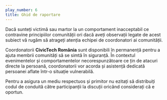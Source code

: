 ```yaml
---
play_number: 6
title: Ghid de raportare
---
```

Dacă sunteți victimă sau martor la un comportament inacceptabil ce contravine principiilor comunității ori dacă aveți observații legate de acest subiect vă rugăm să atrageți atenția echipei de coordonatori ai comunității. 

Coordonatorii **CivicTech România** sunt disponibili în permanență pentru a ajuta membrii comunități să se simtă în siguranță. În contextul evenimentelor și comportamentelor necorespunzătoare ce țin de atacuri directe la persoană, coordonatorii vor acorda și asistență dedicată persoanei aflate într-o situație vulnerabilă.

Pentru a asigura un mediu respectuos și primitor nu ezitați să distribuiți codul de conduită către participanții la discuții oricând considerați că e oportun. 

